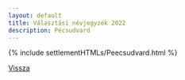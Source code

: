 ```yaml
---
layout: default
title: Választási névjegyzék 2022
description: Pécsudvard
---
```


{% include settlementHTMLs/Peecsudvard.html %}

[Vissza](./)